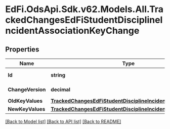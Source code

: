 # EdFi.OdsApi.Sdk.v62.Models.All.TrackedChangesEdFiStudentDisciplineIncidentAssociationKeyChange

## Properties

Name | Type | Description | Notes
------------ | ------------- | ------------- | -------------
**Id** | **string** | Resource identifier | [optional] 
**ChangeVersion** | **decimal** | Change version | [optional] 
**OldKeyValues** | [**TrackedChangesEdFiStudentDisciplineIncidentAssociationKey**](TrackedChangesEdFiStudentDisciplineIncidentAssociationKey.md) |  | [optional] 
**NewKeyValues** | [**TrackedChangesEdFiStudentDisciplineIncidentAssociationKey**](TrackedChangesEdFiStudentDisciplineIncidentAssociationKey.md) |  | [optional] 

[[Back to Model list]](../README.md#documentation-for-models) [[Back to API list]](../README.md#documentation-for-api-endpoints) [[Back to README]](../README.md)

